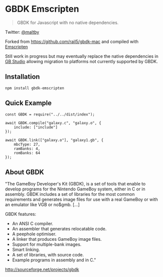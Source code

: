 # GBDK Emscripten

> GBDK for Javascript with no native dependencies.

Twitter: [@maltby](https://www.twitter.com/maltby)

Forked from https://github.com/rail5/gbdk-mac and compiled with [Emscripten](https://emscripten.org/)

Still work in progress but may eventually replace the native dependencies in [GB Studio](https://gbstudio.dev) allowing migration to platforms not currently supported by GBDK.

## Installation

```
npm install gbdk-emscripten
```

## Quick Example

```
const GBDK = require("../../dist/index");

await GBDK.compile("galaxy.c", "galaxy.o", {
    include: ["include"]
});

await GBDK.link(["galaxy.o"], "galaxy1.gb", {
    mbcType: 27,
    ramBanks: 4,
    romBanks: 64
});
```

## About GBDK

"The GameBoy Developer's Kit (GBDK), is a set of tools that enable to
develop programs for the Nintendo GameBoy system, either in C or in
assembly. GBDK includes a set of libraries for the most common
requirements and generates image files for use with a real GameBoy or
with an emulator like VGB or no\$gmb. [...]

GBDK features:

- An ANSI C compiler.
- An assembler that generates relocatable code.
- A peephole optimiser.
- A linker that produces GameBoy image files.
- Support for multiple-bank images.
- Smart linking.
- A set of libraries, with source code.
- Example programs in assembly and in C."

http://sourceforge.net/projects/gbdk
